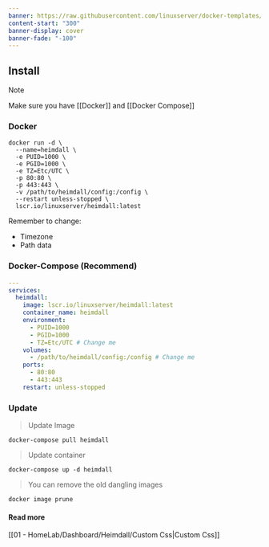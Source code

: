 ```yaml
---
banner: https://raw.githubusercontent.com/linuxserver/docker-templates/master/linuxserver.io/img/heimdall-banner.png
content-start: "300"
banner-display: cover
banner-fade: "-100"
---
```


## Install

> [!note] 
> Make sure you have [[Docker]] and [[Docker Compose]]
### Docker

```docker
docker run -d \
  --name=heimdall \
  -e PUID=1000 \
  -e PGID=1000 \
  -e TZ=Etc/UTC \
  -p 80:80 \
  -p 443:443 \
  -v /path/to/heimdall/config:/config \
  --restart unless-stopped \
  lscr.io/linuxserver/heimdall:latest
```

Remember to change:
- Timezone
- Path data

### Docker-Compose (Recommend)

```yaml
---
services:
  heimdall:
    image: lscr.io/linuxserver/heimdall:latest
    container_name: heimdall
    environment:
      - PUID=1000
      - PGID=1000
      - TZ=Etc/UTC # Change me
    volumes:
      - /path/to/heimdall/config:/config # Change me
    ports:
      - 80:80
      - 443:443
    restart: unless-stopped
```

### Update 

> Update Image

```docker
docker-compose pull heimdall
```

> Update container

```docker
docker-compose up -d heimdall
```

> You can remove the old dangling images

```docker
docker image prune
```
#### Read more
[[01 - HomeLab/Dashboard/Heimdall/Custom Css|Custom Css]]
